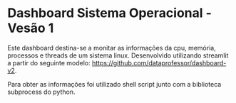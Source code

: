 # Dashboard Sistema Operacional - Vesão 1

Este dashboard destina-se a monitar as informações da cpu, memória, processos e threads de um sistema linux. Desenvolvido utilizando streamlit a partir do seguinte modelo: https://github.com/dataprofessor/dashboard-v2.

Para obter as informações foi utilizado shell script junto com a biblioteca subprocess do python.
